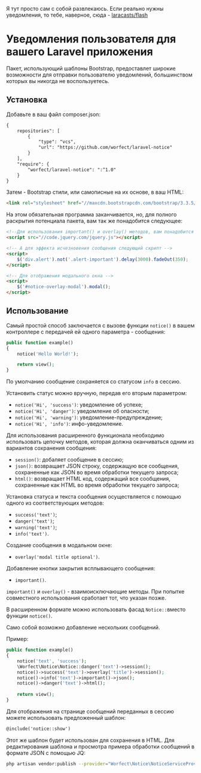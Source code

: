 Я тут просто сам с собой развлекаюсь. Если реально нужны уведомления, то тебе, наверное, сюда -  [laracasts/flash](https://github.com/laracasts/flash)

# Уведомления пользователя для вашего Laravel приложения

Пакет, использующий шаблоны Bootstrap, предоставлет широкие возможности для отправки пользователю уведомлений, большинством которых вы никогда не воспользуетесь.

## Установка

Добавьте в ваш файл composer.json:
```html
{
    repositories": [
        {
            "type": "vcs",
            "url": "https://github.com/worfect/laravel-notice"
        }
    ],
    "require": {
        "worfect/laravel-notice": ":^1.0"
    }
}
```
Затем - Bootstrap стили, или самописные на их основе, в ваш HTML:
```html
<link rel="stylesheet" href="//maxcdn.bootstrapcdn.com/bootstrap/3.3.5/css/bootstrap.min.css">
```

На этом обязательная программа заканчивается, но, для полного раскрытия потенциала пакета, вам так же понадобится следующее:
```html
<!--Для использования important() и overlay() методов, вам понадобится jQuery -->
<script src="//code.jquery.com/jquery.js"></script>

<!-- А для эффекта исчезновения сообщения следующий скрипт -->
<script>
    $('div.alert').not('.alert-important').delay(3000).fadeOut(350);
</script>

<!-- Для отображения модального окна -->
<script>
    $('#notice-overlay-modal').modal();
</script>

```

## Использование

Самый простой способ заключается с вызове функции  `notice()`  в вашем контроллере с передачей ей одного параметра - сообщения:
```php
public function example()
{
    notice('Hello World!');

    return view();
}
```
По умолчанию сообщение сохраняется со статусом `info` в сессию.

Установить статус можно вручную, передав его вторым параметром:
- `notice('Hi', 'success')`: уведомление об успехе;
- `notice('Hi', 'danger')`: уведомление об опасности;
- `notice('Hi', 'warning')`: уведомление-предупреждение;
- `notice('Hi', 'info')`: инфо-уведомление.
  
Для использования расширенного функционала необходимо использовать цепочку методов, которая должна оканчиваться одним из вариантов сохранения сообщения:
- `session()`: добаляет сообщение в сессию;
- `json()`: возвращает JSON строку, содержащую все сообщения, сохраненные как JSON во время обработки текущего запроса; 
- `html()`: возвращает HTML код, содержащий все сообщения, сохраненные как HTML во время обработки текущего запроса;
 
Установка статуса и текста сообщения осуществляется с помощью одного из соответствующих методов:
- `success('text')`;
- `danger('text')`; 
- `warning('text')`;
- `info('text')`.

Создание сообщения в модальном окне:
- `overlay('modal title optional')`.

Добавление кнопки закрытия всплывающего сообщения:
- `important()`.

`important()` и `overlay()` - взаимоисключающие методы. При попытке совместного использования сработает тот, что указан позже.

В расширенном формате можно использовать фасад `Notice::`вместо функции `notice()`.

Само собой возможно добавление нескольких сообщений. 

Пример:
```php
public function example()
{
    notice('text', 'success');
    \Worfect\Notice\Notice::danger('text')->session();
    notice()->success('text')->overlay('title')->session();
    notice()->info('text')->important()->json();
    notice()->danger('text')->html();
    
    return view();
}
```

Для отображения на странице сообщений переданных в сессию можете использовать предложенный шаблон:
```html
@include('notice::show')
```
Этот же шаблон будет использован для сохранения в HTML.
Для редактирования шаблона и просмотра примера обработки сообщений в формате JSON с помощью JQ:
```bash
php artisan vendor:publish --provider="Worfect\Notice\NoticeServiceProvider"
```
